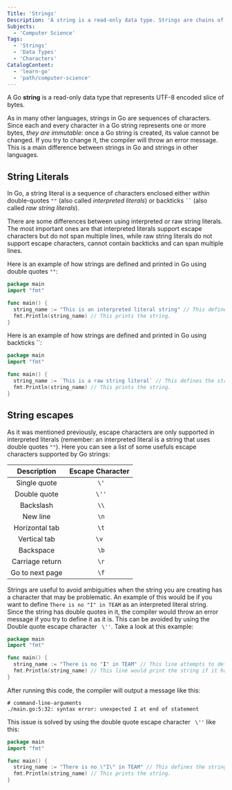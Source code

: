 ```yaml
---
Title: 'Strings'
Description: 'A string is a read-only data type. Strings are chains of arbitrary bytes representing UTF-8 encoded characters.' 
Subjects: 
  - 'Computer Science'
Tags: 
  - 'Strings'
  - 'Data Types'
  - 'Characters'
CatalogContent: 
  - 'learn-go'
  - 'path/computer-science'
---
```


A Go **string** is a read-only data type that represents UTF-8 encoded slice of bytes.

As in many other languages, strings in Go are sequences of characters. Since each and every character in a Go string represents one or more bytes, *they are immutable*: once a Go string is created, its value cannot be changed. If you try to change it, the compiler will throw an error message. This is a main difference between strings in Go and strings in other languages.

## String Literals

In Go, a string literal is a sequence of characters enclosed either within double-quotes `""` (also called *interpreted literals*) or backticks ` `` `  (also called *raw string literals*).

There are some differences between using interpreted or raw string literals. The most important ones are that interpreted literals support escape characters but do not span multiple lines, while raw string literals do not support escape characters, cannot contain backticks and can span multiple lines.

Here is an example of how strings are defined and printed in Go using double quotes `""`:

```go
package main
import "fmt"

func main() {
  string_name := "This is an interpreted literal string" // This defines the string.
  fmt.Println(string_name) // This prints the string.
}
```

Here is an example of how strings are defined and printed in Go using backticks ``:

```go
package main
import "fmt"

func main() {
  string_name := `This is a raw string literal` // This defines the string.
  fmt.Println(string_name) // This prints the string.
}
```

## String escapes

As it was mentioned previously, escape characters are only supported in interpreted literals (remember: an interpreted literal is a string that uses double quotes `""`). Here you can see a list of some usefuls escape characters supported by Go strings: 

|	Description		    |	Escape Character	  |
|	:---:			        |		:---:			        | 
| Single quote 	    |       ` \'`         |   
| Double quote      |       ` \''` 	      | 
| Backslash 	      |       ` \\` 	      |
| New line 			    |       ` \n`		      | 
| Horizontal tab    |       ` \t` 	      | 
| Vertical tab		  |       `\v` 		      | 
| Backspace 		    |       ` \b` 	      |  
| Carriage return   |       ` \r` 	      | 
| Go to next page   |     ` \f`           |   

Strings are useful to avoid ambiguities when the string you are creating has a character that may be problematic. An example of this would be if you want to define `There is no "I" in TEAM` as an interpreted literal string. Since the string has double quotes in it, the compiler would throw an error message if you try to define it as it is. This can be avoided by using the Double quote escape character ` \''`. Take a look at this example:

```go
package main
import "fmt"

func main() {
  string_name := "There is no "I" in TEAM" // This line attempts to define the string, but causes an error.
  fmt.Println(string_name) // This line would print the string if it had been correctly defined.
}
```

After running this code, the compiler will output a message like this:

```
# command-line-arguments
./main.go:5:32: syntax error: unexpected I at end of statement
```

This issue is solved by using the double quote escape character ` \''` like this:

```go
package main
import "fmt"

func main() {
  string_name := "There is no \"I\" in TEAM" // This defines the string.
  fmt.Println(string_name) // This prints the string.
}
```